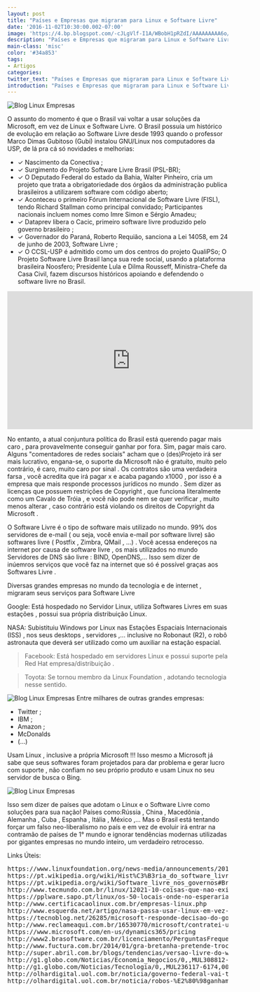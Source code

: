 ```yaml
---
layout: post
title: "Países e Empresas que migraram para Linux e Software Livre"
date: '2016-11-02T10:30:00.002-07:00'
image: 'https://4.bp.blogspot.com/-cJLgVlf-I1A/WBobH1pRZdI/AAAAAAAAA6o/qGn2Hu7s2TQG-BeYgH9uLXFdnveuAibqQCLcB/s72-c/blog-linux-empresas-paises-que-migraram-pro-gnu-linux-software-livre.jpg'
description: "Países e Empresas que migraram para Linux e Software Livre"
main-class: 'misc'
color: '#34a853'
tags:
- Artigos
categories:
twitter_text: "Países e Empresas que migraram para Linux e Software Livre"
introduction: "Países e Empresas que migraram para Linux e Software Livre"
---
```





![Blog Linux Empresas](https://4.bp.blogspot.com/-cJLgVlf-I1A/WBobH1pRZdI/AAAAAAAAA6o/qGn2Hu7s2TQG-BeYgH9uLXFdnveuAibqQCLcB/s320/blog-linux-empresas-paises-que-migraram-pro-gnu-linux-software-livre.jpg)

O assunto do momento é que o Brasil vai voltar a usar soluções da Microsoft, em vez de Linux e Software Livre. O Brasil possuía um histórico de evolução em relação ao Software Livre desde 1993 quando o professor Marco Dimas Gubitoso (Gubi) instalou GNU/Linux nos computadores da USP, de lá pra cá só novidades e melhorias: 


- ✓ Nascimento da Conectiva ;
- ✓ Surgimento do Projeto Software Livre Brasil (PSL-BR); 
- ✓ O Deputado Federal do estado da Bahia, Walter Pinheiro, cria um projeto que trata a obrigatoriedade dos órgãos da administração publica brasileiros a utilizarem software com código aberto; 
- ✓ Aconteceu o primeiro Fórum Internacional de Software Livre (FISL), tendo Richard Stallman como principal convidado; Participantes nacionais incluem nomes como Imre Simon e Sérgio Amadeu; 
- ✓ Dataprev libera o Cacic, primeiro software livre produzido pelo governo brasileiro ; 
- ✓ Governador do Paraná, Roberto Requião, sanciona a Lei 14058, em 24 de junho de 2003, Software Livre ; 
- ✓ O CCSL-USP é admitido como um dos centros do projeto QualiPSo; O Projeto Software Livre Brasil lança sua rede social, usando a plataforma brasileira Noosfero; Presidente Lula e Dilma Rousseff, Ministra-Chefe da Casa Civil, fazem discursos históricos apoiando e defendendo o software livre no Brasil.


<iframe allowfullscreen="" frameborder="0" height="315" src="https://www.youtube.com/embed/JM0Bt3YWkZQ" width="560"></iframe></div>

No entanto, a atual conjuntura política do Brasil está querendo pagar mais caro , para provavelmente conseguir ganhar por fora. Sim, pagar mais caro. Alguns "comentadores de redes sociais" acham que o (des)Projeto irá ser mais lucrativo, engana-se, o suporte da Microsoft não é gratuito, muito pelo contrário, é caro, muito caro por sinal . Os contratos são uma verdadeira farsa , você acredita que irá pagar x e acaba pagando x1000 , por isso é a empresa que mais responde processos jurídicos no mundo . Sem dizer as licenças que possuem restrições de Copyright , que funciona literalmente como um Cavalo de Tróia , e você não pode nem se quer verificar , muito menos alterar , caso contrário está violando os direitos de Copyright da Microsoft .

O Software Livre é o tipo de software mais utilizado no mundo. 99% dos servidores de e-mail ( ou seja, você envia e-mail por software livre) são softwares livre ( Postfix , Zimbra, QMail , ...) . Você acessa endereços na internet por causa de software livre , os mais utilizados no mundo Servidores de DNS são livre : BIND, OpenDNS,... Isso sem dizer de inúemros serviços que você faz na internet que só é possível graças aos Softwares Livre .

Diversas grandes empresas no mundo da tecnologia e de internet , migraram seus serviços para Software Livre

Google: Está hospedado no Servidor Linux, utiliza Softwares Livres em suas estações , possui sua própria distribuição Linux.

NASA: Subistituiu Windows por Linux nas Estações Espaciais Internacionais (ISS) , nos seus desktops , servidores ,... inclusive no Robonaut (R2), o robô astronauta que deverá ser utilizado como um auxiliar na estação espacial.

> Facebook: Está hospedado em servidores Linux e possui suporte pela Red Hat empresa/distribuição .

> Toyota: Se tornou membro da Linux Foundation , adotando tecnologia nesse sentido.



![Blog Linux Empresas](https://3.bp.blogspot.com/-38jbqMsXipo/WBoglHmjkbI/AAAAAAAAA64/zQb85eOSLskYRCJQ3DZRpPa3m6PmcZ-4gCLcB/s320/Blog%2BLinux.png)
Entre  milhares de outras grandes empresas: 

- Twitter ; 
- IBM ; 
- Amazon ; 
- McDonalds  
- (...)

Usam Linux , inclusive a própria Microsoft !!! Isso mesmo a  Microsoft já sabe que seus softwares foram projetados para dar problema e  gerar lucro com suporte , não confiam no seu próprio produto e usam  Linux no seu servidor de busca o Bing. 

![Blog Linux Empresas](https://4.bp.blogspot.com/-UxYhj87Wk8c/WBog1p_RnCI/AAAAAAAAA68/WSyNgG_So0gIuLeYnK5_vAM6I3vxq23cwCLcB/s320/blog-linux.png)

Isso sem dizer de países que  adotam o Linux e o Software Livre como soluções para sua nação! Países  como:Rússia , China , Macedônia , Alemanha , Cuba , Espanha , Itália , México ,... Mas o Brasil está tentando forçar um falso  neo-liberalismo no país e em vez de evoluir irá entrar na contramão de  países de 1° mundo e ignorar tendências modernas utilizadas por gigantes  empresas no mundo inteiro, um verdadeiro retrocesso.


Links Úteis:
<pre>
https://www.linuxfoundation.org/news-media/announcements/2011/07/toyota-joins-linux-foundation
https://pt.wikipedia.org/wiki/Hist%C3%B3ria_do_software_livre_no_Brasil
https://pt.wikipedia.org/wiki/Software_livre_nos_governos#Brasil
http://www.tecmundo.com.br/linux/12021-10-coisas-que-nao-existiriam-se-nao-fosse-o-linux.htm
https://pplware.sapo.pt/linux/os-50-locais-onde-no-esperaria-encontrar-linux-parte-i/
http://www.certificacaolinux.com.br/empresas-linux.php
http://www.esquerda.net/artigo/nasa-passa-usar-linux-em-vez-de-windows/27843
https://tecnoblog.net/26285/microsoft-responde-decisao-do-google-de-migrar-computadores-para-mac-os-e-linux/
http://www.reclameaqui.com.br/16530770/microsoft/contratei-um-servico-de-suporte-por-um-valor-cobraram-outro/
https://www.microsoft.com/en-us/dynamics365/pricing
http://www2.brasoftware.com.br/licenciamento/PerguntasFrequentes.html
http://www.fuctura.com.br/2014/01/gra-bretanha-pretende-trocar-ms-office-por-software-livre/
http://super.abril.com.br/blogs/tendencias/versao-livre-do-windows-e-possivel-afirma-desenvolvedr-da-microsoft/
http://g1.globo.com/Noticias/Economia_Negocios/0,,MUL308812-9356,00-MICROSOFT+AUMENTARA+ABERTURA+PARA+SOFTWARE+LIVRE.html
http://g1.globo.com/Noticias/Tecnologia/0,,MUL236117-6174,00-MICROSOFT+ASSINA+ACORDO+COM+GRUPO+DE+SOFTWARE+LIVRE+SAMBA.html
http://olhardigital.uol.com.br/noticia/governo-federal-vai-trocar-software-livre-por-solucoes-da-microsoft/63547
http://olhardigital.uol.com.br/noticia/robos-%E2%80%98ganham%E2%80%99-software-gratuito-da-microsoft/5385
</pre>


